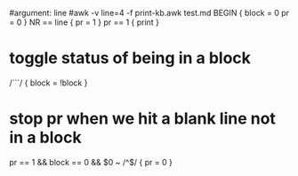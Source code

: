 #argument: line
#awk -v line=4 -f print-kb.awk test.md
BEGIN {
  block = 0
  pr = 0
}
NR == line { pr = 1 }
pr == 1 { print }
# toggle status of being in a block
/```/ { block = !block }
# stop pr when we hit a blank line not in a block
pr == 1 && block == 0 && $0 ~ /^$/ { pr = 0 }

